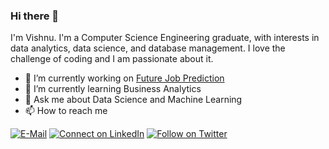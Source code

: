 ### Hi there 👋

I'm Vishnu. I'm a Computer Science Engineering graduate, with interests in data analytics, data science, and database management. I love the challenge of coding and I am passionate about it.

- 🔭 I’m currently working on [Future Job Prediction](https://github.com/grtvishnu/Future-Job-Prediction)
- 🌱 I’m currently learning Business Analytics
- 💬 Ask me about Data Science and Machine Learning
- 📫 How to reach me

[![E-Mail](https://img.shields.io/badge/--email?label=E-mail&logo=Gmail&style=social)](mailto:optra7@gmail.com) [![Connect on LinkedIn](https://img.shields.io/badge/--linkedin?label=LinkedIn&logo=LinkedIn&style=social)](https://www.linkedin.com/in/vishnuvu/) [![Follow on Twitter](https://img.shields.io/badge/--twitter?label=Twitter&logo=Twitter&style=social)](https://twitter.com/vishnumon021)

<!--
**grtvishnu/grtvishnu** is a ✨ _special_ ✨ repository because its `README.md` (this file) appears on your GitHub profile.

Here are some ideas to get you started:

